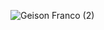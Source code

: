 ![Geison Franco (2)](https://user-images.githubusercontent.com/120679860/209405384-55a0639c-9e48-4fc5-ad9e-98cd4cc65667.jpg)
